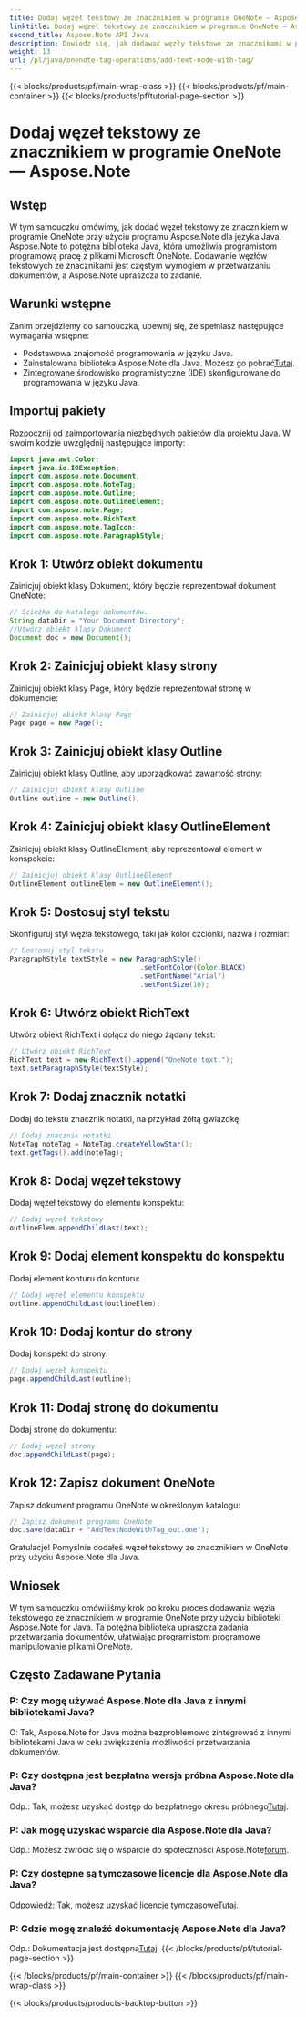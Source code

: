 ```yaml
---
title: Dodaj węzeł tekstowy ze znacznikiem w programie OneNote — Aspose.Note
linktitle: Dodaj węzeł tekstowy ze znacznikiem w programie OneNote — Aspose.Note
second_title: Aspose.Note API Java
description: Dowiedz się, jak dodawać węzły tekstowe ze znacznikami w programie OneNote przy użyciu Aspose.Note dla języka Java. Łatwe, wydajne i przyjazne dla programistów. Pobierz bibliotekę teraz!
weight: 13
url: /pl/java/onenote-tag-operations/add-text-node-with-tag/
---
```


{{< blocks/products/pf/main-wrap-class >}}
{{< blocks/products/pf/main-container >}}
{{< blocks/products/pf/tutorial-page-section >}}

# Dodaj węzeł tekstowy ze znacznikiem w programie OneNote — Aspose.Note

## Wstęp
W tym samouczku omówimy, jak dodać węzeł tekstowy ze znacznikiem w programie OneNote przy użyciu programu Aspose.Note dla języka Java. Aspose.Note to potężna biblioteka Java, która umożliwia programistom programową pracę z plikami Microsoft OneNote. Dodawanie węzłów tekstowych ze znacznikami jest częstym wymogiem w przetwarzaniu dokumentów, a Aspose.Note upraszcza to zadanie.
## Warunki wstępne
Zanim przejdziemy do samouczka, upewnij się, że spełniasz następujące wymagania wstępne:
- Podstawowa znajomość programowania w języku Java.
-  Zainstalowana biblioteka Aspose.Note dla Java. Możesz go pobrać[Tutaj](https://releases.aspose.com/note/java/).
- Zintegrowane środowisko programistyczne (IDE) skonfigurowane do programowania w języku Java.
## Importuj pakiety
Rozpocznij od zaimportowania niezbędnych pakietów dla projektu Java. W swoim kodzie uwzględnij następujące importy:
```java
import java.awt.Color;
import java.io.IOException;
import com.aspose.note.Document;
import com.aspose.note.NoteTag;
import com.aspose.note.Outline;
import com.aspose.note.OutlineElement;
import com.aspose.note.Page;
import com.aspose.note.RichText;
import com.aspose.note.TagIcon;
import com.aspose.note.ParagraphStyle;
```
## Krok 1: Utwórz obiekt dokumentu
Zainicjuj obiekt klasy Dokument, który będzie reprezentował dokument OneNote:
```java
// Ścieżka do katalogu dokumentów.
String dataDir = "Your Document Directory";
//Utwórz obiekt klasy Dokument
Document doc = new Document();
```
## Krok 2: Zainicjuj obiekt klasy strony
Zainicjuj obiekt klasy Page, który będzie reprezentował stronę w dokumencie:
```java
// Zainicjuj obiekt klasy Page
Page page = new Page();
```
## Krok 3: Zainicjuj obiekt klasy Outline
Zainicjuj obiekt klasy Outline, aby uporządkować zawartość strony:
```java
// Zainicjuj obiekt klasy Outline
Outline outline = new Outline();
```
## Krok 4: Zainicjuj obiekt klasy OutlineElement
Zainicjuj obiekt klasy OutlineElement, aby reprezentował element w konspekcie:
```java
// Zainicjuj obiekt klasy OutlineElement
OutlineElement outlineElem = new OutlineElement();
```
## Krok 5: Dostosuj styl tekstu
Skonfiguruj styl węzła tekstowego, taki jak kolor czcionki, nazwa i rozmiar:
```java
// Dostosuj styl tekstu
ParagraphStyle textStyle = new ParagraphStyle()
                                .setFontColor(Color.BLACK)
                                .setFontName("Arial")
                                .setFontSize(10);
```
## Krok 6: Utwórz obiekt RichText
Utwórz obiekt RichText i dołącz do niego żądany tekst:
```java
// Utwórz obiekt RichText
RichText text = new RichText().append("OneNote text.");
text.setParagraphStyle(textStyle);
```
## Krok 7: Dodaj znacznik notatki
Dodaj do tekstu znacznik notatki, na przykład żółtą gwiazdkę:
```java
// Dodaj znacznik notatki
NoteTag noteTag = NoteTag.createYellowStar();
text.getTags().add(noteTag);
```
## Krok 8: Dodaj węzeł tekstowy
Dodaj węzeł tekstowy do elementu konspektu:
```java
// Dodaj węzeł tekstowy
outlineElem.appendChildLast(text);
```
## Krok 9: Dodaj element konspektu do konspektu
Dodaj element konturu do konturu:
```java
// Dodaj węzeł elementu konspektu
outline.appendChildLast(outlineElem);
```
## Krok 10: Dodaj kontur do strony
Dodaj konspekt do strony:
```java
// Dodaj węzeł konspektu
page.appendChildLast(outline);
```
## Krok 11: Dodaj stronę do dokumentu
Dodaj stronę do dokumentu:
```java
// Dodaj węzeł strony
doc.appendChildLast(page);
```
## Krok 12: Zapisz dokument OneNote
Zapisz dokument programu OneNote w określonym katalogu:
```java
// Zapisz dokument programu OneNote
doc.save(dataDir + "AddTextNodeWithTag_out.one");
```
Gratulacje! Pomyślnie dodałeś węzeł tekstowy ze znacznikiem w OneNote przy użyciu Aspose.Note dla Java.
## Wniosek
W tym samouczku omówiliśmy krok po kroku proces dodawania węzła tekstowego ze znacznikiem w programie OneNote przy użyciu biblioteki Aspose.Note for Java. Ta potężna biblioteka upraszcza zadania przetwarzania dokumentów, ułatwiając programistom programowe manipulowanie plikami OneNote.
## Często Zadawane Pytania
### P: Czy mogę używać Aspose.Note dla Java z innymi bibliotekami Java?
O: Tak, Aspose.Note for Java można bezproblemowo zintegrować z innymi bibliotekami Java w celu zwiększenia możliwości przetwarzania dokumentów.
### P: Czy dostępna jest bezpłatna wersja próbna Aspose.Note dla Java?
 Odp.: Tak, możesz uzyskać dostęp do bezpłatnego okresu próbnego[Tutaj](https://releases.aspose.com/).
### P: Jak mogę uzyskać wsparcie dla Aspose.Note dla Java?
Odp.: Możesz zwrócić się o wsparcie do społeczności Aspose.Note[forum](https://forum.aspose.com/c/note/28).
### P: Czy dostępne są tymczasowe licencje dla Aspose.Note dla Java?
 Odpowiedź: Tak, możesz uzyskać licencje tymczasowe[Tutaj](https://purchase.aspose.com/temporary-license/).
### P: Gdzie mogę znaleźć dokumentację Aspose.Note dla Java?
 Odp.: Dokumentacja jest dostępna[Tutaj](https://reference.aspose.com/note/java/).
{{< /blocks/products/pf/tutorial-page-section >}}

{{< /blocks/products/pf/main-container >}}
{{< /blocks/products/pf/main-wrap-class >}}

{{< blocks/products/products-backtop-button >}}
